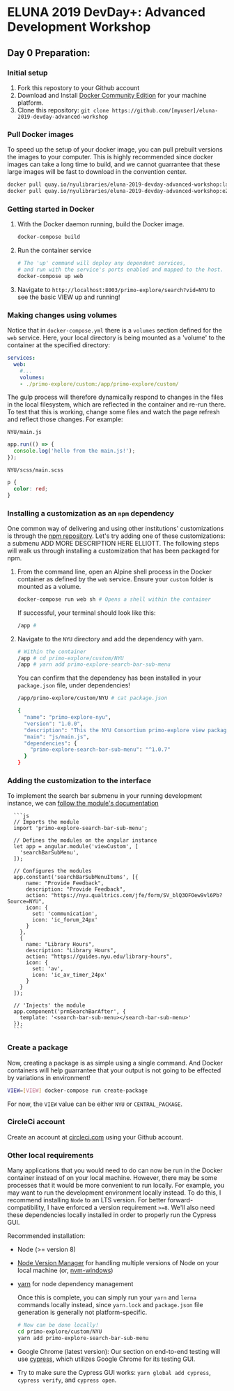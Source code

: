 # ELUNA 2019 DevDay+: Advanced Development Workshop

## Day 0 Preparation:

### Initial setup
1. Fork this repostory to your Github account
1. Download and Install [Docker Community Edition](https://www.docker.com/products/docker-engine) for your machine platform.
1. Clone this repository: `git clone https://github.com/[myuser]/eluna-2019-devday-advanced-workshop`

### Pull Docker images

To speed up the setup of your docker image, you can pull prebuilt versions the images to your computer. This is highly recommended since docker images can take a long time to build, and we cannot guarrantee that these large images will be fast to download in the convention center.

```sh
docker pull quay.io/nyulibraries/eluna-2019-devday-advanced-workshop:latest
docker pull quay.io/nyulibraries/eluna-2019-devday-advanced-workshop:e2e
```

### Getting started in Docker
1. With the Docker daemon running, build the Docker image.
      ```sh
      docker-compose build
      ```
1. Run the container service
      ```sh
      # The 'up' command will deploy any dependent services,
      # and run with the service's ports enabled and mapped to the host.
      docker-compose up web
      ```
1. Navigate to `http://localhost:8003/primo-explore/search?vid=NYU` to see the basic VIEW up and running!

### Making changes using volumes

Notice that in `docker-compose.yml` there is a `volumes` section defined for the `web` service. Here, your local directory is being mounted as a 'volume' to the container at the specified directory:

```yml
services:
  web:
    #...
    volumes:
    - ./primo-explore/custom:/app/primo-explore/custom/
```

The gulp process will therefore dynamically respond to changes in the files in the local filesystem, which are reflected in the container and re-run there. To test that this is working, change some files and watch the page refresh and reflect those changes. For example:

`NYU/main.js`
```js
app.run(() => {
  console.log('hello from the main.js!');
});
```
`NYU/scss/main.scss`
```scss
p {
  color: red;
}
```

### Installing a customization as an `npm` dependency

One common way of delivering and using other institutions' customizations is through the [npm repository](http://npmjs.com/). Let's try adding one of these customizations: a submenu ADD MORE DESCRIPTION HERE ELLIOTT. The following steps will walk us through installing a customization that has been packaged for npm.

1. From the command line, open an Alpine shell process in the Docker container as defined by the `web` service. Ensure your `custom` folder is mounted as a volume.
      ```sh
      docker-compose run web sh # Opens a shell within the container
      ```
      If successful, your terminal should look like this:

      ```sh
      /app #
      ```
1. Navigate to the `NYU` directory and add the dependency with yarn.
      ```sh
      # Within the container
      /app # cd primo-explore/custom/NYU
      /app # yarn add primo-explore-search-bar-sub-menu
      ```

      You can confirm that the dependency has been installed in your `package.json` file, under dependencies!

      ```sh
      /app/primo-explore/custom/NYU # cat package.json
      
      {
        "name": "primo-explore-nyu",
        "version": "1.0.0",
        "description": "This the NYU Consortium primo-explore view package.",
        "main": "js/main.js",
        "dependencies": {
          "primo-explore-search-bar-sub-menu": "^1.0.7"
        }
      }
      ```

### Adding the customization to the interface

To implement the search bar submenu in your running development instance, we can [follow the module's documentation](primo-explore-search-bar-sub-menu)

      ```js
      // Imports the module
      import 'primo-explore-search-bar-sub-menu';

      // Defines the modules on the angular instance
      let app = angular.module('viewCustom', [
        'searchBarSubMenu',
      ]);

      // Configures the modules
      app.constant('searchBarSubMenuItems', [{
          name: "Provide Feedback",
          description: "Provide Feedback",
          action: "https://nyu.qualtrics.com/jfe/form/SV_blQ3OFOew9vl6Pb?Source=NYU",
          icon: {
            set: 'communication',
            icon: 'ic_forum_24px'
          }
        },
        {
          name: "Library Hours",
          description: "Library Hours",
          action: "https://guides.nyu.edu/library-hours",
          icon: {
            set: 'av',
            icon: 'ic_av_timer_24px'
          }
        }
      ]);

      // 'Injects' the module
      app.component('prmSearchBarAfter', {
        template: '<search-bar-sub-menu></search-bar-sub-menu>'
      });
      ```
### Create a package

Now, creating a package is as simple using a single command. And Docker containers will help guarrantee that your output is not going to be effected by variations in environment!

```sh
VIEW=[VIEW] docker-compose run create-package
```

For now, the `VIEW` value can be either `NYU` or `CENTRAL_PACKAGE`.

### CircleCi account

Create an account at [circleci.com](https://circleci.com) using your Github account.

### Other local requirements

Many applications that you would need to do can now be run in the Docker container instead of on your local machine. However, there may be some processes that it would be more convenient to run locally. For example, you may want to run the development environment locally instead. To do this, I recommend installing `Node` to an LTS version. For better forward-compatibility, I have enforced a version requirement `>=8`. We'll also need these dependencies locally installed in order to properly run the Cypress GUI.

Recommended installation:
* Node (>= version 8)
* [Node Version Manager](https://github.com/creationix/nvm) for handling multiple versions of Node on your local machine (or, [nvm-windows](https://github.com/coreybutler/nvm-windows))
* [yarn](https://yarnpkg.com/lang/en/docs/install/) for node dependency management

    Once this is complete, you can simply run your `yarn` and `lerna` commands locally instead, since `yarn.lock` and `package.json` file generation is generally not platform-specific.

    ```sh
    # Now can be done locally!
    cd primo-explore/custom/NYU
    yarn add primo-explore-search-bar-sub-menu
    ```

* Google Chrome (latest version): Our section on end-to-end testing will use [cypress](https://www.cypress.io/), which utilizes Google Chrome for its testing GUI.
* Try to make sure the Cypress GUI works: `yarn global add cypress`, `cypress verify`, and `cypress open`.
